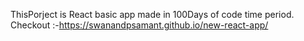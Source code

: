 ThisPorject is React basic app made in 100Days of code time period.
Checkout :-https://swanandpsamant.github.io/new-react-app/
